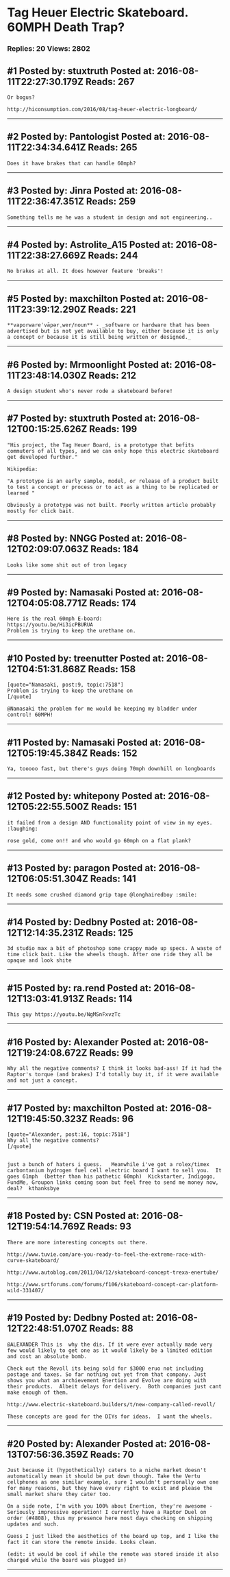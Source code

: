 # Tag Heuer Electric Skateboard. 60MPH Death Trap?

### Replies: 20 Views: 2802

## \#1 Posted by: stuxtruth Posted at: 2016-08-11T22:27:30.179Z Reads: 267

```
Or bogus?

http://hiconsumption.com/2016/08/tag-heuer-electric-longboard/
```

---
## \#2 Posted by: Pantologist Posted at: 2016-08-11T22:34:34.641Z Reads: 265

```
Does it have brakes that can handle 60mph?
```

---
## \#3 Posted by: Jinra Posted at: 2016-08-11T22:36:47.351Z Reads: 259

```
Something tells me he was a student in design and not engineering..
```

---
## \#4 Posted by: Astrolite_A15 Posted at: 2016-08-11T22:38:27.669Z Reads: 244

```
No brakes at all. It does however feature 'breaks'!
```

---
## \#5 Posted by: maxchilton Posted at: 2016-08-11T23:39:12.290Z Reads: 221

```
**vaporwareˈvāpərˌwer/noun** - _software or hardware that has been advertised but is not yet available to buy, either because it is only a concept or because it is still being written or designed._
```

---
## \#6 Posted by: Mrmoonlight Posted at: 2016-08-11T23:48:14.030Z Reads: 212

```
A design student who's never rode a skateboard before!
```

---
## \#7 Posted by: stuxtruth Posted at: 2016-08-12T00:15:25.626Z Reads: 199

```
"His project, the Tag Heuer Board, is a prototype that befits commuters of all types, and we can only hope this electric skateboard get developed further."

Wikipedia:

"A prototype is an early sample, model, or release of a product built to test a concept or process or to act as a thing to be replicated or learned "

Obviously a prototype was not built. Poorly written article probably mostly for click bait.
```

---
## \#8 Posted by: NNGG Posted at: 2016-08-12T02:09:07.063Z Reads: 184

```
Looks like some shit out of tron legacy
```

---
## \#9 Posted by: Namasaki Posted at: 2016-08-12T04:05:08.771Z Reads: 174

```
Here is the real 60mph E-board:
https://youtu.be/Hi3icPBURUA
Problem is trying to keep the urethane on.
```

---
## \#10 Posted by: treenutter Posted at: 2016-08-12T04:51:31.868Z Reads: 158

```
[quote="Namasaki, post:9, topic:7518"]
Problem is trying to keep the urethane on
[/quote]

@Namasaki the problem for me would be keeping my bladder under control! 60MPH!
```

---
## \#11 Posted by: Namasaki Posted at: 2016-08-12T05:19:45.384Z Reads: 152

```
Ya, tooooo fast, but there's guys doing 70mph downhill on longboards
```

---
## \#12 Posted by: whitepony Posted at: 2016-08-12T05:22:55.500Z Reads: 151

```
it failed from a design AND functionality point of view in my eyes. :laughing:

rose gold, come on!! and who would go 60mph on a flat plank?
```

---
## \#13 Posted by: paragon Posted at: 2016-08-12T06:05:51.304Z Reads: 141

```
It needs some crushed diamond grip tape @longhairedboy :smile:
```

---
## \#14 Posted by: Dedbny Posted at: 2016-08-12T12:14:35.231Z Reads: 125

```
3d studio max a bit of photoshop some crappy made up specs. A waste of time click bait. Like the wheels though. After one ride they all be opaque and look shite
```

---
## \#15 Posted by: ra.rend Posted at: 2016-08-12T13:03:41.913Z Reads: 114

```
This guy https://youtu.be/NgMSnFxvzTc
```

---
## \#16 Posted by: Alexander Posted at: 2016-08-12T19:24:08.672Z Reads: 99

```
Why all the negative comments? I think it looks bad-ass! If it had the Raptor's torque (and brakes) I'd totally buy it, if it were available and not just a concept.
```

---
## \#17 Posted by: maxchilton Posted at: 2016-08-12T19:45:50.323Z Reads: 96

```
[quote="Alexander, post:16, topic:7518"]
Why all the negative comments?
[/quote]


just a bunch of haters i guess.   Meanwhile i've got a rolex/timex carbontanium hydrogen fuel cell electric board I want to sell you.  It goes 61mph  (better than his pathetic 60mph)  Kickstarter, Indigogo, FundMe, Groupon links coming soon but feel free to send me money now, deal?  kthanksbye
```

---
## \#18 Posted by: CSN Posted at: 2016-08-12T19:54:14.769Z Reads: 93

```
There are more interesting concepts out there.

http://www.tuvie.com/are-you-ready-to-feel-the-extreme-race-with-curve-skateboard/

http://www.autoblog.com/2011/04/12/skateboard-concept-trexa-enertube/

http://www.srtforums.com/forums/f106/skateboard-concept-car-platform-wild-331407/
```

---
## \#19 Posted by: Dedbny Posted at: 2016-08-12T22:48:51.070Z Reads: 88

```
@ALEXANDER This is  why the dis. If it were ever actually made very few would likely to get one as it would likely be a limited edition and cost an absolute bomb.

Check out the Revoll its being sold for $3000 eruo not including postage and taxes. So far nothing out yet from that company. Just shows you what an archievement Enertion and Evolve are doing with their products.  Albeit delays for delivery.  Both companies just cant make enough of them. 

http://www.electric-skateboard.builders/t/new-company-called-revoll/

These concepts are good for the DIYs for ideas.  I want the wheels.
```

---
## \#20 Posted by: Alexander Posted at: 2016-08-13T07:56:36.359Z Reads: 70

```
Just because it (hypothetically) caters to a niche market doesn't automatically mean it should be put down though. Take the Vertu cellphones as one similar example, sure I wouldn't personally own one for many reasons, but they have every right to exist and please the small market share they cater too.

On a side note, I'm with you 100% about Enertion, they're awesome - Seriously impressive operation! I currently have a Raptor Duel on order (#4808), thus my presence here most days checking on shipping updates and such.

Guess I just liked the aesthetics of the board up top, and I like the fact it can store the remote inside. Looks clean.

(edit: it would be cool if while the remote was stored inside it also charged while the board was plugged in)
```

---
